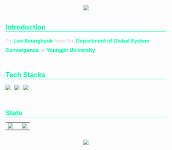 <!-- 헤더 배너 -->
<div align="center" style="margin-bottom: 40px;">
  <img src="https://capsule-render.vercel.app/api?type=transparent&color=auto&height=240&text=SeungHyeok's%20GitHub&animation=blink&fontColor=00ffaa&fontSize=60" />
</div>

<!-- Introduction -->
<div style="text-align: left; margin-bottom: 50px;">
  <h2 style="border-bottom: 1px solid #00ffaa; color: #00ffaa; margin-bottom: 15px;">  Introduction </h2>  
  <div style="font-size: 16px; line-height: 1.8; color: #c9d1d9;">
    I'm <strong style="color: #00ffaa;">Lee Seunghyuk</strong> from the  
    <strong style="color: #00ffaa;">Department of Global System Convergence</strong>  
    at <strong style="color: #00ffaa;">Youngjin University</strong>.
  </div>
</div>

<!-- Tech Stacks -->
<div style="text-align: left; margin-bottom: 50px;">
  <h2 style="border-bottom: 1px solid #00ffaa; color: #00ffaa; margin-bottom: 15px;">  Tech Stacks </h2> 
  <div style="text-align: left; line-height: 2;">
    <img src="https://img.shields.io/badge/HTML5-E34F26?style=for-the-badge&logo=HTML5&logoColor=white" style="margin-right: 8px;">
    <img src="https://img.shields.io/badge/Python-3776AB?style=for-the-badge&logo=Python&logoColor=white" style="margin-right: 8px;">
    <img src="https://img.shields.io/badge/MySQL-4479A1?style=for-the-badge&logo=MySQL&logoColor=white">
  </div>
</div>

<!-- Stats -->
<div style="text-align: left; margin-bottom: 50px;">
  <h2 style="border-bottom: 1px solid #00ffaa; color: #00ffaa; margin-bottom: 15px;">  Stats </h2> 

  <!-- 2열: GitHub Stats + Top Languages -->
  <div align="center" style="margin-bottom: 30px;">
    <table>
      <tr>
        <td style="padding-right: 20px;">
          <img src="https://github-readme-stats.vercel.app/api?username=HSeung03&show_icons=true&bg_color=0d1117&title_color=00ffbb&text_color=00ffaa&icon_color=66ffcc" />
        </td>
        <td>
          <img src="https://github-readme-stats.vercel.app/api/top-langs/?username=HSeung03&layout=compact&bg_color=0d1117&title_color=00ffbb&text_color=00ffaa&icon_color=66ffcc" />
        </td>
      </tr>
    </table>
  </div>

  <!-- Streak Stats 아래에 간격 넉넉하게 -->
  <div align="center" style="margin-top: 20px;">
    <img src="https://git-hub-streak-stats.vercel.app/?user=HSeung03&theme=default&background=0D1117&ring=00ffaa&fire=00ffaa&currStreakNum=00ffaa&sideNums=00ffaa&currStreakLabel=00ffaa&sideLabels=00ffaa&dates=00ffaa" />
  </div>
</div>

